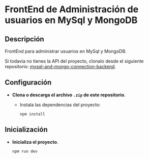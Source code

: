# FrontEnd de Administración de usuarios en MySql y MongoDB

## Descripción
FrontEnd para administrar usuarios en MySql y MongoDB.

Si todavia no tienes la API del proyecto, clonalo desde el siguiente repositorio: [mysql-and-mongo-connection-backend](https://github.com/ValentinHer/mysql-and-mongo-connection-backend).

## Configuración

- **Clona o descarga el archivo `.zip` de este repositorio**.
   - Instala las dependencias del proyecto:

        ```
        npm install
        ```

## Inicialización

- **Inicializa el proyecto**.

    ```
    npm run dev
    ```
